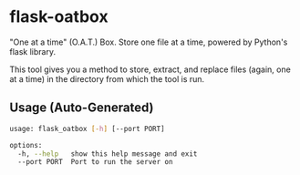# flask-oatbox

"One at a time" (O.A.T.) Box. Store one file at a time, powered by Python's flask library.

This tool gives you a method to store, extract, and replace files (again, one at a time) in the directory from which the tool is run.

## Usage (Auto-Generated)

```bash
usage: flask_oatbox [-h] [--port PORT]

options:
  -h, --help   show this help message and exit
  --port PORT  Port to run the server on

```

